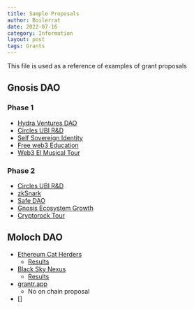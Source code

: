 ```yaml
---
title: Sample Proposals
author: Boilerrat
date: 2022-07-16
category: Information
layout: post
tags: Grants
---
```


This file is used as a reference of examples of grant proposals

## Gnosis DAO

### Phase 1

+ [Hydra Ventures DAO](https://forum.gnosis.io/t/should-gnosisdao-invest-in-hydra-ventures-dao/5477)
+ [Circles UBI R&D](https://forum.gnosis.io/t/should-gnosisdao-fund-circles-ubi-r-d-work-a-web-of-trust-dapp-for-gnosis-safe-ubi-as-public-goods/4936)
+ [Self Sovereign Identity](https://forum.gnosis.io/t/self-sovereign-identity-platform-for-gnosis/5393)
+ [Free web3 Education](https://forum.gnosis.io/t/should-we-make-web3-education-free-for-students/5361)
+ [Web3 El Musical Tour](https://forum.gnosis.io/t/should-we-make-web3-education-free-for-students/5361)


### Phase 2
 + [Circles UBI R&D](https://forum.gnosis.io/t/gip-59-should-gnosisdao-fund-circles-ubi-r-d-work/5475)
 + [zkSnark](https://forum.gnosis.io/t/gip-59-should-gnosisdao-fund-circles-ubi-r-d-work/5475)
 + [Safe DAO](https://forum.gnosis.io/t/gip-29-spin-off-safedao-and-launch-safe-token/3476)
 + [Gnosis Ecosystem Growth](https://forum.gnosis.io/t/gip-38-should-gnosisdao-fund-a-gnosis-chain-ecosystem-growth-initiative/4717)
 + [Cryptorock Tour](https://forum.gnosis.io/t/gip-53-should-gnosisdao-sponsor-necromorfos-cryptorock-tour-2022/5314) 

## Moloch DAO

+ [Ethereum Cat Herders](https://forum.daohaus.club/t/mgp-april-2022-ethereum-cat-herders/10889)
  + [Results](https://app.daohaus.club/dao/0x1/0x519f9662798c2e07fbd5b30c1445602320c5cf5b/proposals/15)
+ [Black Sky Nexus](https://forum.daohaus.club/t/mgp-apr-2022-black-sky-nexus/10907)
  + [Results](https://app.daohaus.club/dao/0x1/0x519f9662798c2e07fbd5b30c1445602320c5cf5b/proposals/14)
+ [grantr.app](https://forum.daohaus.club/t/grant-proposal-grantr-app/11203)
  + No on chain proposal
+ [] 
